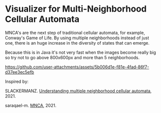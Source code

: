 # Visualizer for Multi-Neighborhood Cellular Automata

MNCA's are the next step of traditional cellular automata, for example, Conway's Game of Life. By using multiple neighborhoods instead of just one, there is an huge increase in the diversity of states that can emerge.

Because this is in Java it's not very fast when the images become really big so try not to go above 800x600px and more than 5 neighborhoods.



https://github.com/user-attachments/assets/5b006d1e-f81e-4fad-86f7-d37ee3ec5efb



Inspired by:

SLACKERMANZ. [Understanding multiple neighborhood cellular automata](https://slackermanz.com/understanding-multiple-neighborhood-cellular-automata/), 2021.

saraqael-m. [MNCA](https://github.com/saraqael-m/MNCA/tree/main), 2021.
